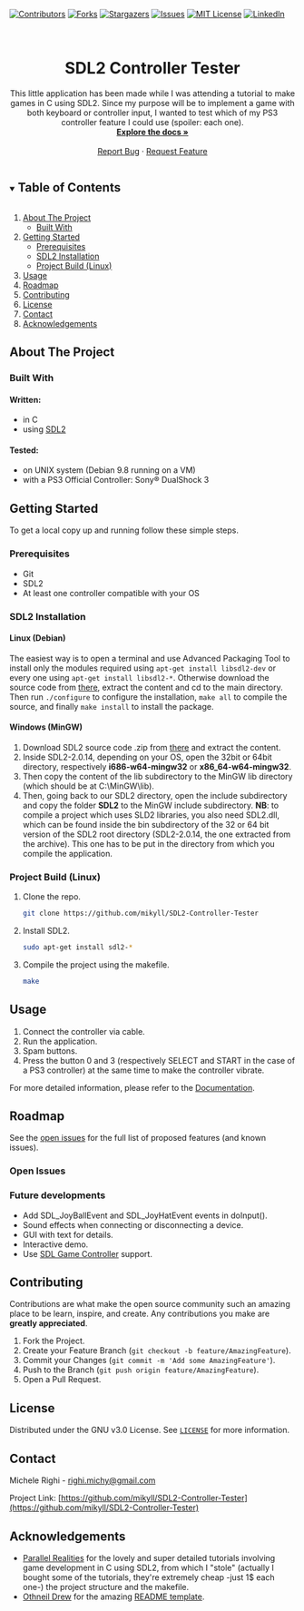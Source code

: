 <!--
*** Thanks for checking out the Best-README-Template. If you have a suggestion
*** that would make this better, please fork the repo and create a pull request
*** or simply open an issue with the tag "enhancement".
*** Thanks again! Now go create something AMAZING! :D
***
***
***
*** To avoid retyping too much info. Do a search and replace for the following:
*** github_username, repo_name, twitter_handle, email, project_title, project_description
-->



<!-- PROJECT SHIELDS -->
<!--
*** I'm using markdown "reference style" links for readability.
*** Reference links are enclosed in brackets [ ] instead of parentheses ( ).
*** See the bottom of this document for the declaration of the reference variables
*** for contributors-url, forks-url, etc. This is an optional, concise syntax you may use.
*** https://www.markdownguide.org/basic-syntax/#reference-style-links
-->

[![Contributors][contributors-shield]][contributors-url]
[![Forks][forks-shield]][forks-url]
[![Stargazers][stars-shield]][stars-url]
[![Issues][issues-shield]][issues-url]
[![MIT License][license-shield]][license-url]
[![LinkedIn][linkedin-shield]][linkedin-url]




<!-- PROJECT LOGO -->
<br />
<p align="center">
  <!--<a href="https://github.com/mikyll/SDL2-Controller-Tester">
    <img src="images/logo.png" alt="Logo" width="80" height="80">
  </a>-->

  <h1 align="center">SDL2 Controller Tester</h1>

  <p align="center">
This little application has been made while I was attending a tutorial to make games in C using SDL2. Since my purpose will be to implement a game with both keyboard or controller input, I wanted to test which of my PS3 controller feature I could use (spoiler: each one).</i>
<br />
	<a href="https://github.com/mikyll/SDL2-Controller-Tester/blob/main/Documentation.md"><strong>Explore the docs »</strong></a>
	<br />
	<br />
	<a href="https://github.com/mikyll/SDL2-Controller-Tester/issues">Report Bug</a>
	·
	<a href="https://github.com/mikyll/SDL2-Controller-Tester/issues">Request Feature</a>
  </p>
</p>



<!-- TABLE OF CONTENTS -->
<details open="open">
  <summary><h2 style="display: inline-block">Table of Contents</h2></summary>
  <ol>
    <li>
      <a href="#about-the-project">About The Project</a>
      <ul>
        <li><a href="#built-with">Built With</a></li>
      </ul>
    </li>
    <li>
      <a href="#getting-started">Getting Started</a>
      <ul>
        <li><a href="#prerequisites">Prerequisites</a></li>
        <li><a href="#sdl2-installation">SDL2 Installation</a></li>
        <li><a href="#project-build-linux">Project Build (Linux)</a></li>
      </ul>
    </li>
    <li><a href="#usage">Usage</a></li>
    <li><a href="#roadmap">Roadmap</a></li>
    <li><a href="#contributing">Contributing</a></li>
    <li><a href="#license">License</a></li>
    <li><a href="#contact">Contact</a></li>
    <li><a href="#acknowledgements">Acknowledgements</a></li>
  </ol>
</details>



<!-- ABOUT THE PROJECT -->
## About The Project


<!--https://youtube.com/embed/phKoKU2lYFs

<iframe width="560" height="315" src="https://www.youtube.com/embed/BNMrevfB6Q0" title="YouTube video player" frameborder="0" allow="accelerometer; autoplay; clipboard-write; encrypted-media; gyroscope; picture-in-picture" allowfullscreen></iframe>-->

### Built With

#### Written:
* in C
* using [SDL2](https://www.libsdl.org/)
#### Tested:
* on UNIX system (Debian 9.8 running on a VM)
* with a PS3 Official Controller: Sony® DualShock 3



<!-- GETTING STARTED -->
## Getting Started

To get a local copy up and running follow these simple steps.

### Prerequisites

* Git
* SDL2
* At least one controller compatible with your OS

### SDL2 Installation
#### Linux (Debian)
The easiest way is to open a terminal and use Advanced Packaging Tool to install only the modules required using `apt-get install libsdl2-dev` or every one using `apt-get install libsdl2-*`.
Otherwise download the source code from [there](https://www.libsdl.org/release/SDL2-2.0.14.tar.gz), extract the content and cd to the main directory. Then run  `./configure` to configure the installation, `make all` to compile the source, and finally `make install` to install the package.

#### Windows (MinGW)
1. Download SDL2 source code .zip from [there](https://www.libsdl.org/release/SDL2-2.0.14.zip) and extract the content.
2. Inside SDL2-2.0.14, depending on your OS, open the 32bit or 64bit directory, respectively **i686-w64-mingw32** or **x86_64-w64-mingw32**.
3. Then copy the content of the lib subdirectory to the MinGW lib directory (which should be at C:\MinGW\lib).
4. Then, going back to our SDL2 directory, open the include subdirectory and copy the folder **SDL2** to the MinGW include subdirectory.
**NB**: to compile a project which uses SLD2 libraries, you also need SDL2.dll, which can be found inside the bin subdirectory of the 32 or 64 bit version of the SDL2 root directory (SDL2-2.0.14, the one extracted from the archive). This one has to be put in the directory from which you compile the application.


### Project Build (Linux)

1. Clone the repo.
   ```sh
   git clone https://github.com/mikyll/SDL2-Controller-Tester
   ```
2. Install SDL2.
   ```sh
   sudo apt-get install sdl2-*
   ```
3. Compile the project using the makefile.
   ```sh
   make
   ```



<!-- USAGE EXAMPLES -->
## Usage

1. Connect the controller via cable.
2. Run the application.
3. Spam buttons.
4. Press the button 0 and 3 (respectively SELECT and START in the case of a PS3 controller) at the same time to make the controller vibrate.

For more detailed information, please refer to the [Documentation](https://github.com/mikyll/SDL2-Controller-Tester/blob/main/Documentation/Prototype%20Documentation.md).



<!-- ROADMAP -->
## Roadmap

See the [open issues](https://github.com/mikyll/SDL2-Controller-Tester/issues) for the full list of proposed features (and known issues).

### Open Issues

### Future developments
* Add SDL_JoyBallEvent and SDL_JoyHatEvent events in doInput(). 
* Sound effects when connecting or disconnecting a device.
* GUI with text for details.
* Interactive demo.
* Use [SDL Game Controller](https://wiki.libsdl.org/CategoryGameController) support.


<!-- CONTRIBUTING -->
## Contributing

Contributions are what make the open source community such an amazing place to be learn, inspire, and create. Any contributions you make are **greatly appreciated**.

1. Fork the Project.
2. Create your Feature Branch (`git checkout -b feature/AmazingFeature`).
3. Commit your Changes (`git commit -m 'Add some AmazingFeature'`).
4. Push to the Branch (`git push origin feature/AmazingFeature`).
5. Open a Pull Request.



<!-- LICENSE -->
## License

Distributed under the GNU v3.0 License. See [`LICENSE`](https://github.com/mikyll/SDL2-Controller-Tester/blob/main/LICENSE) for more information.



<!-- CONTACT -->
## Contact

Michele Righi - <!-- [@twitter_handle](https://twitter.com/twitter_handle) - -->righi.michy@gmail.com

Project Link: [https://github.com/mikyll/SDL2-Controller-Tester](https://github.com/mikyll/SDL2-Controller-Tester)



<!-- ACKNOWLEDGEMENTS -->
## Acknowledgements

* [Parallel Realities](https://www.parallelrealities.co.uk) for the lovely and super detailed tutorials involving game development in C using SDL2, from which I "stole" (actually I bought some of the tutorials, they're extremely cheap -just 1$ each one-) the project structure and the makefile.
* [Othneil Drew](https://github.com/othneildrew) for the amazing [README template](https://github.com/othneildrew/Best-README-Template).


<!-- MARKDOWN LINKS & IMAGES -->
<!-- https://www.markdownguide.org/basic-syntax/#reference-style-links -->
[contributors-shield]: https://img.shields.io/github/contributors/mikyll/SDL2-Controller-Tester
[contributors-url]: https://github.com/mikyll/SDL2-Controller-Tester/graphs/contributors
[forks-shield]: https://img.shields.io/github/forks/mikyll/SDL2-Controller-Tester
[forks-url]: https://github.com/mikyll/SDL2-Controller-Tester/network/members
[stars-shield]: https://img.shields.io/github/stars/mikyll/SDL2-Controller-Tester
[stars-url]: https://github.com/mikyll/SDL2-Controller-Tester/stargazers
[issues-shield]: https://img.shields.io/github/issues/mikyll/SDL2-Controller-Tester
[issues-url]: https://github.com/mikyll/SDL2-Controller-Tester/issues
[license-shield]: https://img.shields.io/github/license/mikyll/SDL2-Controller-Tester
[license-url]: https://github.com/mikyll/SDL2-Controller-Tester/blob/master/LICENSE
[linkedin-shield]: https://img.shields.io/badge/-LinkedIn-black.svg?style=for-the-badge&logo=linkedin&colorB=555
[linkedin-url]: https://www.linkedin.com/in/michele-righi-095283195/?locale=en_US

